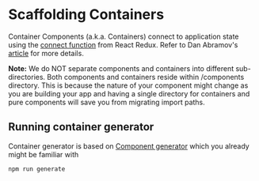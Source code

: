 # Scaffolding Containers

Container Components \(a.k.a. Containers\) connect to application state using the [connect function](https://github.com/reactjs/react-redux/blob/master/docs/api.md#connectmapstatetoprops-mapdispatchtoprops-mergeprops-options) from React Redux. Refer to Dan Abramov's [article](https://medium.com/@dan_abramov/smart-and-dumb-components-7ca2f9a7c7d0#.jfhjwnlv3) for more details.

**Note:** We do NOT separate components and containers into different sub-directories. Both components and containers reside within \/components directory. This is because the nature of your component might change as you are building your app and having a single directory for containers and pure components will save you from migrating import paths.

## Running container generator

Container generator is based on [Component generator](/scaffolding/components.md) which you already might be familiar with

```
npm run generate
```

